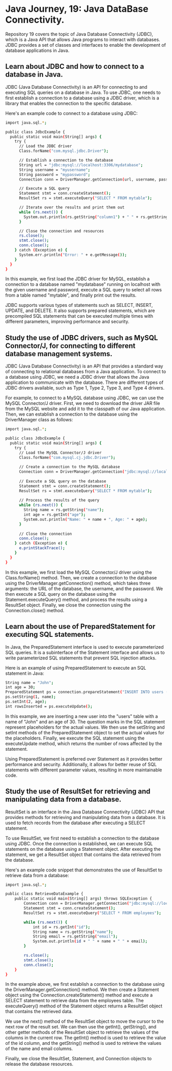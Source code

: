# Java Journey, 19: Java DataBase Connectivity.

Repository 19 covers the topic of Java Database Connectivity (JDBC), which is a Java API that allows Java programs to interact with databases. JDBC provides a set of classes and interfaces to enable the development of database applications in Java. 

## Learn about JDBC and how to connect to a database in Java.

JDBC (Java Database Connectivity) is an API for connecting to and executing SQL queries on a database in Java. To use JDBC, one needs to first establish a connection to a database using a JDBC driver, which is a library that enables the connection to the specific database.

Here's an example code to connect to a database using JDBC:

```bash
import java.sql.*;

public class JdbcExample {
  public static void main(String[] args) {
    try {
      // Load the JDBC driver
      Class.forName("com.mysql.jdbc.Driver");

      // Establish a connection to the database
      String url = "jdbc:mysql://localhost:3306/mydatabase";
      String username = "myusername";
      String password = "mypassword";
      Connection conn = DriverManager.getConnection(url, username, password);

      // Execute a SQL query
      Statement stmt = conn.createStatement();
      ResultSet rs = stmt.executeQuery("SELECT * FROM mytable");

      // Iterate over the results and print them out
      while (rs.next()) {
        System.out.println(rs.getString("column1") + " " + rs.getString("column2"));
      }

      // Close the connection and resources
      rs.close();
      stmt.close();
      conn.close();
    } catch (Exception e) {
      System.err.println("Error: " + e.getMessage());
    }
  }
}
```

In this example, we first load the JDBC driver for MySQL, establish a connection to a database named "mydatabase" running on localhost with the given username and password, execute a SQL query to select all rows from a table named "mytable", and finally print out the results.

JDBC supports various types of statements such as SELECT, INSERT, UPDATE, and DELETE. It also supports prepared statements, which are precompiled SQL statements that can be executed multiple times with different parameters, improving performance and security.

## Study the use of JDBC drivers, such as MySQL Connector/J, for connecting to different database management systems.

JDBC (Java Database Connectivity) is an API that provides a standard way of connecting to relational databases from a Java application. To connect to a database using JDBC, we need a JDBC driver that allows the Java application to communicate with the database. There are different types of JDBC drivers available, such as Type 1, Type 2, Type 3, and Type 4 drivers.

For example, to connect to a MySQL database using JDBC, we can use the MySQL Connector/J driver. First, we need to download the driver JAR file from the MySQL website and add it to the classpath of our Java application. Then, we can establish a connection to the database using the DriverManager class as follows:

```bash
import java.sql.*;

public class JdbcExample {
  public static void main(String[] args) {
    try {
      // Load the MySQL Connector/J driver
      Class.forName("com.mysql.cj.jdbc.Driver");
      
      // Create a connection to the MySQL database
      Connection conn = DriverManager.getConnection("jdbc:mysql://localhost/mydatabase", "username", "password");
      
      // Execute a SQL query on the database
      Statement stmt = conn.createStatement();
      ResultSet rs = stmt.executeQuery("SELECT * FROM mytable");
      
      // Process the results of the query
      while (rs.next()) {
        String name = rs.getString("name");
        int age = rs.getInt("age");
        System.out.println("Name: " + name + ", Age: " + age);
      }
      
      // Close the connection
      conn.close();
    } catch (Exception e) {
      e.printStackTrace();
    }
  }
}
```

In this example, we first load the MySQL Connector/J driver using the Class.forName() method. Then, we create a connection to the database using the DriverManager.getConnection() method, which takes three arguments: the URL of the database, the username, and the password. We then execute a SQL query on the database using the Statement.executeQuery() method, and process the results using a ResultSet object. Finally, we close the connection using the Connection.close() method.

## Learn about the use of PreparedStatement for executing SQL statements.

In Java, the PreparedStatement interface is used to execute parameterized SQL queries. It is a subinterface of the Statement interface and allows us to write parameterized SQL statements that prevent SQL injection attacks.

Here is an example of using PreparedStatement to execute an SQL statement in Java:

```bash
String name = "John";
int age = 30;
PreparedStatement ps = connection.prepareStatement("INSERT INTO users (name, age) VALUES (?, ?)");
ps.setString(1, name);
ps.setInt(2, age);
int rowsInserted = ps.executeUpdate();
```

In this example, we are inserting a new user into the "users" table with a name of "John" and an age of 30. The question marks in the SQL statement represent placeholders for the actual values. We then use the setString and setInt methods of the PreparedStatement object to set the actual values for the placeholders. Finally, we execute the SQL statement using the executeUpdate method, which returns the number of rows affected by the statement.

Using PreparedStatement is preferred over Statement as it provides better performance and security. Additionally, it allows for better reuse of SQL statements with different parameter values, resulting in more maintainable code.

## Study the use of ResultSet for retrieving and manipulating data from a database.

ResultSet is an interface in the Java Database Connectivity (JDBC) API that provides methods for retrieving and manipulating data from a database. It is used to fetch records from the database after executing a SELECT statement.

To use ResultSet, we first need to establish a connection to the database using JDBC. Once the connection is established, we can execute SQL statements on the database using a Statement object. After executing the statement, we get a ResultSet object that contains the data retrieved from the database.

Here's an example code snippet that demonstrates the use of ResultSet to retrieve data from a database:

```bash
import java.sql.*;

public class RetrieveDataExample {
    public static void main(String[] args) throws SQLException {
        Connection conn = DriverManager.getConnection("jdbc:mysql://localhost/mydatabase", "root", "password");
        Statement stmt = conn.createStatement();
        ResultSet rs = stmt.executeQuery("SELECT * FROM employees");

        while (rs.next()) {
            int id = rs.getInt("id");
            String name = rs.getString("name");
            String email = rs.getString("email");
            System.out.println(id + " " + name + " " + email);
        }

        rs.close();
        stmt.close();
        conn.close();
    }
}
```

In the example above, we first establish a connection to the database using the DriverManager.getConnection() method. We then create a Statement object using the Connection.createStatement() method and execute a SELECT statement to retrieve data from the employees table. The executeQuery() method of the Statement object returns a ResultSet object that contains the retrieved data.

We use the next() method of the ResultSet object to move the cursor to the next row of the result set. We can then use the getInt(), getString(), and other getter methods of the ResultSet object to retrieve the values of the columns in the current row. The getInt() method is used to retrieve the value of the id column, and the getString() method is used to retrieve the values of the name and email columns.

Finally, we close the ResultSet, Statement, and Connection objects to release the database resources.
